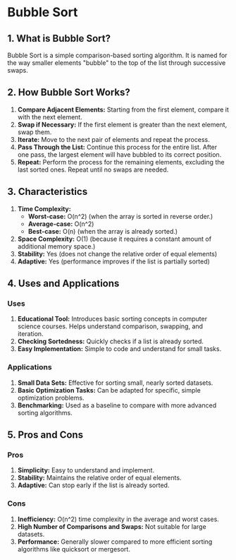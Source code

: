 # Bubble Sort

## 1. What is Bubble Sort?

Bubble Sort is a simple comparison-based sorting algorithm. It is named for the way smaller elements "bubble" to the top of the list through successive swaps.

## 2. How Bubble Sort Works?

1. **Compare Adjacent Elements:** Starting from the first element, compare it with the next element.
2. **Swap if Necessary:** If the first element is greater than the next element, swap them.
3. **Iterate:** Move to the next pair of elements and repeat the process.
4. **Pass Through the List:** Continue this process for the entire list. After one pass, the largest element will have bubbled to its correct position.
5. **Repeat:** Perform the process for the remaining elements, excluding the last sorted ones. Repeat until no swaps are needed.

## 3. Characteristics

1. **Time Complexity:**
    - **Worst-case:** O(n^2) (when the array is sorted in reverse order.)
    - **Average-case:** O(n^2)
    - **Best-case:** O(n) (when the array is already sorted.)
2. **Space Complexity:** O(1) (because it requires a constant amount of additional memory space.)
3. **Stability:** Yes (does not change the relative order of equal elements)
4. **Adaptive:** Yes (performance improves if the list is partially sorted)

## 4. Uses and Applications

### Uses

1. **Educational Tool:** Introduces basic sorting concepts in computer science courses. Helps understand comparison, swapping, and iteration.
2. **Checking Sortedness:** Quickly checks if a list is already sorted.
3. **Easy Implementation:** Simple to code and understand for small tasks.

### Applications

1. **Small Data Sets:** Effective for sorting small, nearly sorted datasets.
2. **Basic Optimization Tasks:** Can be adapted for specific, simple optimization problems.
3. **Benchmarking:** Used as a baseline to compare with more advanced sorting algorithms.

## 5. Pros and Cons

### Pros

1. **Simplicity:** Easy to understand and implement.
2. **Stability:** Maintains the relative order of equal elements.
3. **Adaptive:** Can stop early if the list is already sorted.

### Cons

1. **Inefficiency:** O(n^2) time complexity in the average and worst cases.
2. **High Number of Comparisons and Swaps:** Not suitable for large datasets.
3. **Performance:** Generally slower compared to more efficient sorting algorithms like quicksort or mergesort.
